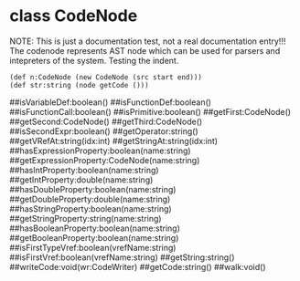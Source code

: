 # class CodeNode 

NOTE: This is just a documentation test, not a real documentation entry!!!
The codenode represents AST node which can be used for parsers and intepreters of the system.
Testing the indent.

```
(def n:CodeNode (new CodeNode (src start end)))
(def str:string (node getCode ()))
```

##isVariableDef:boolean()
##isFunctionDef:boolean()
##isFunctionCall:boolean()
##isPrimitive:boolean()
##getFirst:CodeNode()
##getSecond:CodeNode()
##getThird:CodeNode()
##isSecondExpr:boolean()
##getOperator:string()
##getVRefAt:string(idx:int)
##getStringAt:string(idx:int)
##hasExpressionProperty:boolean(name:string)
##getExpressionProperty:CodeNode(name:string)
##hasIntProperty:boolean(name:string)
##getIntProperty:double(name:string)
##hasDoubleProperty:boolean(name:string)
##getDoubleProperty:double(name:string)
##hasStringProperty:boolean(name:string)
##getStringProperty:string(name:string)
##hasBooleanProperty:boolean(name:string)
##getBooleanProperty:boolean(name:string)
##isFirstTypeVref:boolean(vrefName:string)
##isFirstVref:boolean(vrefName:string)
##getString:string()
##writeCode:void(wr:CodeWriter)
##getCode:string()
##walk:void()

